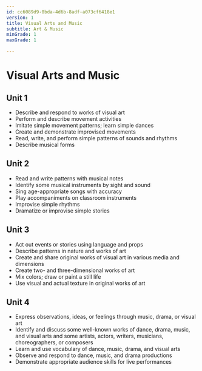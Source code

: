 ```yaml
---
id: cc6089d9-0bda-4d6b-8adf-a073cf6418e1
version: 1
title: Visual Arts and Music
subtitle: Art & Music
minGrade: 1
maxGrade: 1

---
```

# Visual Arts and Music


## Unit 1
* Describe and respond to works of visual art
* Perform and describe movement activities
* Imitate simple movement patterns; learn simple dances
* Create and demonstrate improvised movements
* Read, write, and perform simple patterns of sounds and rhythms
* Describe musical forms

## Unit 2
* Read and write patterns with musical notes
* Identify some musical instruments by sight and sound
* Sing age-appropriate songs with accuracy
* Play accompaniments on classroom instruments
* Improvise simple rhythms
* Dramatize or improvise simple stories

## Unit 3
* Act out events or stories using language and props
* Describe patterns in nature and works of art
* Create and share original works of visual art in various media and dimensions
* Create two- and three-dimensional works of art
* Mix colors; draw or paint a still life
* Use visual and actual texture in original works of art

## Unit 4
* Express observations, ideas, or feelings through music, drama, or visual art
* Identify and discuss some well-known works of dance, drama, music, and visual arts and some artists, actors, writers, musicians, choreographers, or composers
* Learn and use vocabulary of dance, music, drama, and visual arts
* Observe and respond to dance, music, and drama productions
* Demonstrate appropriate audience skills for live performances